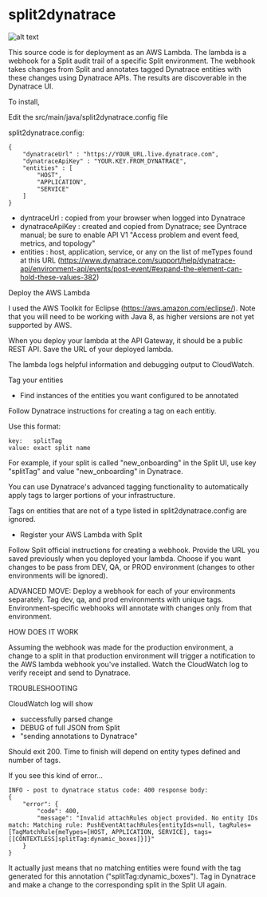 # split2dynatrace

![alt text](http://www.cortazar-split.com/dynatrace2split.png)

This source code is for deployment as an AWS Lambda. The lambda is a webhook for a Split audit trail of a specific Split environment.  The webhook takes changes from Split and annotates tagged Dynatrace entities with these changes using Dynatrace APIs. The results are discoverable in the Dynatrace UI.

To install, 

Edit the src/main/java/split2dynatrace.config file

split2dynatrace.config:
```
{
	"dynatraceUrl" : "https://YOUR_URL.live.dynatrace.com",
	"dynatraceApiKey" : "YOUR.KEY.FROM_DYNATRACE",
	"entities" : [
		"HOST",
		"APPLICATION",
		"SERVICE"
	]
}
```
 * dyntraceUrl : copied from your browser when logged into Dynatrace
 * dynatraceApiKey : created and copied from Dynatrace; see Dyntrace manual; be sure to enable API V1 "Access problem and event feed, metrics, and topology"
 * entities : host, application, service, or any on the list of meTypes found at this URL (https://www.dynatrace.com/support/help/dynatrace-api/environment-api/events/post-event/#expand-the-element-can-hold-these-values-382)

Deploy the AWS Lambda

I used the AWS Toolkit for Eclipse (https://aws.amazon.com/eclipse/).  Note that you will need to be working with Java 8, as higher versions are not yet supported by AWS.

When you deploy your lambda at the API Gateway, it should be a public REST API.  Save the URL of your deployed lambda.

The lambda logs helpful information and debugging output to CloudWatch.

Tag your entities

 - Find instances of the entities you want configured to be annotated 

Follow Dynatrace instructions for creating a tag on each entitiy.

Use this format:
```
key:   splitTag
value: exact split name
```

For example, if your split is called "new_onboarding" in the Split UI, use key "splitTag" and value "new_onboarding" in Dynatrace.

You can use Dynatrace's advanced tagging functionality to automatically apply tags to larger portions of your infrastructure.

Tags on entities that are not of a type listed in split2dynatrace.config are ignored.

 - Register your AWS Lambda with Split

Follow Split official instructions for creating a webhook.  Provide the URL you saved previously when you deployed your lambda.  Choose if you want changes to be pass from DEV, QA, or PROD environment (changes to other environments will be ignored).

ADVANCED MOVE: Deploy a webhook for each of your environments separately.  Tag dev, qa, and prod environments with unique tags.  Environment-specific webhooks will annotate with changes only from that environment.

HOW DOES IT WORK

Assuming the webhook was made for the production environment, a change to a split in that production environment will trigger a notification to the AWS lambda webhook you've installed.  Watch the CloudWatch log to verify receipt and send to Dynatrace.

TROUBLESHOOTING

CloudWatch log will show
 - successfully parsed change
 - DEBUG of full JSON from Split
 - "sending annotations to Dynatrace"

Should exit 200.  Time to finish will depend on entity types defined and number of tags.

If you see this kind of error...

```
INFO - post to dynatrace status code: 400 response body: 
{
    "error": {
        "code": 400,
        "message": "Invalid attachRules object provided. No entity IDs match: Matching rule: PushEventAttachRules{entityIds=null, tagRules=[TagMatchRule{meTypes=[HOST, APPLICATION, SERVICE], tags=[[CONTEXTLESS]splitTag:dynamic_boxes]}]}"
    }
}
```

It actually just means that no matching entities were found with the tag generated for this annotation ("splitTag:dynamic_boxes").  Tag in Dynatrace and make a change to the corresponding split in the Split UI again.



